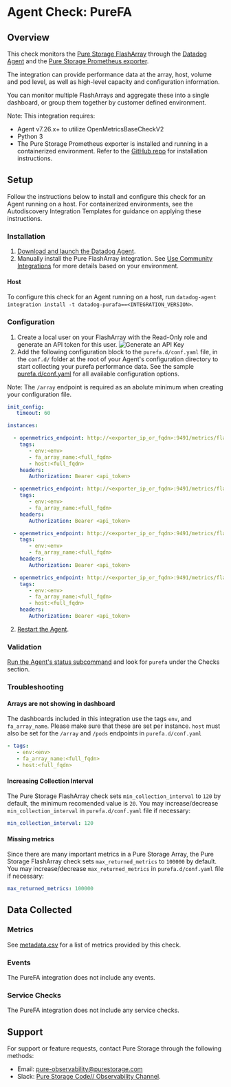 # Agent Check: PureFA

## Overview

This check monitors the [Pure Storage FlashArray][3] through the [Datadog Agent][2] and the [Pure Storage Prometheus exporter][1]. 

The integration can provide performance data at the array, host, volume and pod level, as well as high-level capacity and configuration information.

You can monitor multiple FlashArrays and aggregate these into a single dashboard, or group them together by customer defined environment.

Note: This integration requires:

 - Agent v7.26.x+ to utilize OpenMetricsBaseCheckV2
 - Python 3
 - The Pure Storage Prometheus exporter is installed and running in a containerized environment. Refer to the [GitHub repo][1] for installation instructions.

## Setup

Follow the instructions below to install and configure this check for an Agent running on a host. For containerized environments, see the Autodiscovery Integration Templates for guidance on applying these instructions.

### Installation

1. [Download and launch the Datadog Agent][9].
2. Manually install the Pure FlashArray integration. See [Use Community Integrations][10] for more details based on your environment.


#### Host

To configure this check for an Agent running on a host, run `datadog-agent integration install -t datadog-purafa==<INTEGRATION_VERSION>`.

### Configuration

1. Create a local user on your FlashArray with the Read-Only role and generate an API token for this user.
   ![Generate an API Key](https://raw.githubusercontent.com/DataDog/integrations-extras/master/purefa/images/API.png) 
2. Add the following configuration block to the `purefa.d/conf.yaml` file, in the `conf.d/` folder at the root of your Agent's configuration directory to start collecting your purefa performance data. See the sample [purefa.d/conf.yaml][4] for all available configuration options.

Note: The `/array` endpoint is required as an abolute minimum when creating your configuration file.

```yaml
init_config:
   timeout: 60

instances:

  - openmetrics_endpoint: http://<exporter_ip_or_fqdn>:9491/metrics/flasharray/array?endpoint=<array_ip_or_fqdn>
    tags:
       - env:<env>
       - fa_array_name:<full_fqdn>
       - host:<full_fqdn>
    headers:
       Authorization: Bearer <api_token>

  - openmetrics_endpoint: http://<exporter_ip_or_fqdn>:9491/metrics/flasharray/volumes?endpoint=<array_ip_or_fqdn>
    tags:
       - env:<env>
       - fa_array_name:<full_fqdn>
    headers:
       Authorization: Bearer <api_token>

  - openmetrics_endpoint: http://<exporter_ip_or_fqdn>:9491/metrics/flasharray/hosts?endpoint=<array_ip_or_fqdn>
    tags:
       - env:<env>
       - fa_array_name:<full_fqdn>
    headers:
       Authorization: Bearer <api_token>

  - openmetrics_endpoint: http://<exporter_ip_or_fqdn>:9491/metrics/flasharray/pods?endpoint=<array_ip_or_fqdn>
    tags:
       - env:<env>
       - fa_array_name:<full_fqdn>
       - host:<full_fqdn>
    headers:
       Authorization: Bearer <api_token>
```

2. [Restart the Agent][5].

### Validation

[Run the Agent's status subcommand][6] and look for `purefa` under the Checks section.

### Troubleshooting

#### Arrays are not showing in dashboard

The dashboards included in this integration use the tags `env`, and `fa_array_name`. Please make sure that these are set per instance. `host` must also be set for the `/array` and `/pods` endpoints in `purefa.d/conf.yaml`

```yaml
- tags:
   - env:<env>
   - fa_array_name:<full_fqdn>
   - host:<full_fqdn>
```

#### Increasing Collection Interval

The Pure Storage FlashArray check sets `min_collection_interval` to `120` by default, the minimum recomended value is `20`. You may increase/decrease `min_collection_interval` in `purefa.d/conf.yaml` file if necessary:

```yaml
min_collection_interval: 120
```

#### Missing metrics

Since there are many important metrics in a Pure Storage Array, the Pure Storage FlashArray check sets `max_returned_metrics` to `100000` by default. You may increase/decrease `max_returned_metrics` in `purefa.d/conf.yaml` file if necessary:

```yaml
max_returned_metrics: 100000
```

## Data Collected

### Metrics

See [metadata.csv][7] for a list of metrics provided by this check.

### Events

The PureFA integration does not include any events.

### Service Checks

The PureFA integration does not include any service checks.

## Support

For support or feature requests, contact Pure Storage through the following methods:
* Email: pure-observability@purestorage.com
* Slack: [Pure Storage Code// Observability Channel][11].

[1]: https://github.com/PureStorage-OpenConnect/pure-exporter
[2]: https://app.datadoghq.com/account/settings#agent
[3]: https://www.purestorage.com/products.html
[4]: https://github.com/DataDog/integrations-extras/blob/master/purefa/data/conf.yaml.example
[5]: https://docs.datadoghq.com/agent/guide/agent-commands/#start-stop-and-restart-the-agent
[6]: https://docs.datadoghq.com/agent/guide/agent-commands/#agent-status-and-information
[7]: https://github.com/DataDog/integrations-extras/blob/master/purefa/metadata.csv
[9]: https://app.datadoghq.com/account/settings#agent
[10]: https://docs.datadoghq.com/agent/guide/community-integrations-installation-with-docker-agent
[11]: https://code-purestorage.slack.com/messages/C0357KLR1EU
